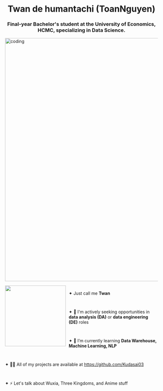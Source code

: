 <h1 align="center">Twan de humantachi (ToanNguyen)</h1>
<h3 align="center">Final-year Bachelor's student at the University of Economics, HCMC, specializing in Data Science.</h3>
<img align="center" alt="coding" width ="800" src="https://24.media.tumblr.com/0be89f47305f8e6469ab86c7e5090d21/tumblr_n1m44pDdp21t0hdd4o1_500.gif">
<!-- <p align="left"> <img src="https://komarev.com/ghpvc/?username=kudasai03&label=Profile%20views&color=0e75b6&style=flat" alt="kudasai03" /> </p> -->
<br>
<div>
  <div>
    <img  width ="200" src="https://github.com/Kudasai03/Kudasai03/assets/114086290/9173dc1a-5ffc-4cf5-b174-bb3a8c12d0d7" align="left" style="margin-right: 10px;">
    <p align="left">
      <br><span style="display: block; margin-bottom: 10px;">&#10022; Just call me <strong>Twan</strong></span><br><br>
      <span style="display: block; margin-bottom: 10px;">&#10022; 🔭 I'm actively seeking opportunities in <strong>data analysis (DA)</strong> or <strong>data engineering (DE)</strong> roles</span><br><br>
      <span style="display: block; margin-bottom: 10px;">&#10022; 🌱 I’m currently learning <strong>Data Warehouse, Machine Learning, NLP</strong></span><br><br>
      <span style="display: block; margin-bottom: 10px;">&#10022; 👨‍💻 All of my projects are available at <a href="https://github.com/Kudasai03">https://github.com/Kudasai03</a></span><br><br>
      <span style="display: block; margin-bottom: 10px;">&#10022; ⚡ Let's talk about Wuxia, Three Kingdoms, and Anime stuff</span><br><br>
    </p>
  </div>
</div>

<br>

